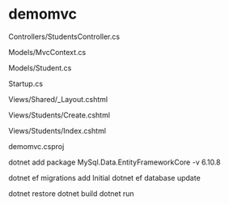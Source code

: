 # demomvc

Controllers/StudentsController.cs 

Models/MvcContext.cs 

Models/Student.cs 

Startup.cs 

Views/Shared/_Layout.cshtml 

   Views/Students/Create.cshtml 
   
   Views/Students/Index.cshtml 
  
demomvc.csproj 
	
dotnet add package MySql.Data.EntityFrameworkCore -v 6.10.8

dotnet ef migrations add Initial
dotnet ef database update

dotnet restore
dotnet build
dotnet run
